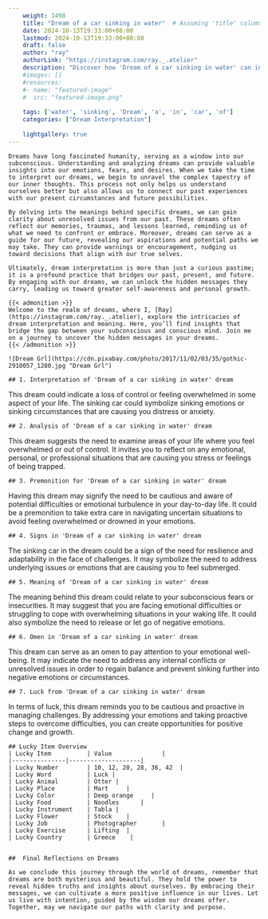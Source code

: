 ```yaml
---
    weight: 1498
    title: "Dream of a car sinking in water"  # Assuming 'title' column exists
    date: 2024-10-13T19:33:00+08:00
    lastmod: 2024-10-13T19:33:00+08:00
    draft: false
    author: "ray"
    authorLink: "https://instagram.com/ray._.atelier"
    description: "Discover how 'Dream of a car sinking in water' can interpret your future and uncover its significant meanings in your life."
    #images: []
    #resources:
    #- name: "featured-image"
    #  src: "featured-image.png"
    
    tags: ['water', 'sinking', 'Dream', 'a', 'in', 'car', 'of']
    categories: ["Dream Interpretation"]
    
    lightgallery: true
---
```

    
    Dreams have long fascinated humanity, serving as a window into our subconscious. Understanding and analyzing dreams can provide valuable insights into our emotions, fears, and desires. When we take the time to interpret our dreams, we begin to unravel the complex tapestry of our inner thoughts. This process not only helps us understand ourselves better but also allows us to connect our past experiences with our present circumstances and future possibilities.
    
    By delving into the meanings behind specific dreams, we can gain clarity about unresolved issues from our past. These dreams often reflect our memories, traumas, and lessons learned, reminding us of what we need to confront or embrace. Moreover, dreams can serve as a guide for our future, revealing our aspirations and potential paths we may take. They can provide warnings or encouragement, nudging us toward decisions that align with our true selves.
    
    Ultimately, dream interpretation is more than just a curious pastime; it is a profound practice that bridges our past, present, and future. By engaging with our dreams, we can unlock the hidden messages they carry, leading us toward greater self-awareness and personal growth.
    
    {{< admonition >}}
    Welcome to the realm of dreams, where I, [Ray](https://instagram.com/ray._.atelier), explore the intricacies of dream interpretation and meaning. Here, you’ll find insights that bridge the gap between your subconscious and conscious mind. Join me on a journey to uncover the hidden messages in your dreams.
    {{< /admonition >}}
    
    ![Dream Grl](https://cdn.pixabay.com/photo/2017/11/02/03/35/gothic-2910057_1280.jpg "Dream Grl")
    
    ## 1. Interpretation of 'Dream of a car sinking in water' dream
    
This dream could indicate a loss of control or feeling overwhelmed in some aspect of your life. The sinking car could symbolize sinking emotions or sinking circumstances that are causing you distress or anxiety.
    
    ## 2. Analysis of 'Dream of a car sinking in water' dream
    
This dream suggests the need to examine areas of your life where you feel overwhelmed or out of control. It invites you to reflect on any emotional, personal, or professional situations that are causing you stress or feelings of being trapped.
    
    ## 3. Premonition for 'Dream of a car sinking in water' dream
    
Having this dream may signify the need to be cautious and aware of potential difficulties or emotional turbulence in your day-to-day life. It could be a premonition to take extra care in navigating uncertain situations to avoid feeling overwhelmed or drowned in your emotions.
    
    ## 4. Signs in 'Dream of a car sinking in water' dream
    
The sinking car in the dream could be a sign of the need for resilience and adaptability in the face of challenges. It may symbolize the need to address underlying issues or emotions that are causing you to feel submerged.
    
    ## 5. Meaning of 'Dream of a car sinking in water' dream
    
The meaning behind this dream could relate to your subconscious fears or insecurities. It may suggest that you are facing emotional difficulties or struggling to cope with overwhelming situations in your waking life. It could also symbolize the need to release or let go of negative emotions.
    
    ## 6. Omen in 'Dream of a car sinking in water' dream
    
This dream can serve as an omen to pay attention to your emotional well-being. It may indicate the need to address any internal conflicts or unresolved issues in order to regain balance and prevent sinking further into negative emotions or circumstances.
    
    ## 7. Luck from 'Dream of a car sinking in water' dream
    
In terms of luck, this dream reminds you to be cautious and proactive in managing challenges. By addressing your emotions and taking proactive steps to overcome difficulties, you can create opportunities for positive change and growth.
    
    ## Lucky Item Overview
    | Lucky Item          | Value              |
    |---------------|--------------------|
    | Lucky Number        | 10, 12, 20, 28, 36, 42  |
    | Lucky Word          | Luck |
    | Lucky Animal        | Otter |
    | Lucky Place         | Mart     |
    | Lucky Color         | Deep orange     |
    | Lucky Food          | Noodles      |
    | Lucky Instrument    | Tabla |
    | Lucky Flower        | Stock    |
    | Lucky Job           | Photographer       |
    | Lucky Exercise      | Lifting  |
    | Lucky Country       | Greece    |
    
    
    ##  Final Reflections on Dreams
    
    As we conclude this journey through the world of dreams, remember that dreams are both mysterious and beautiful. They hold the power to reveal hidden truths and insights about ourselves. By embracing their messages, we can cultivate a more positive influence in our lives. Let us live with intention, guided by the wisdom our dreams offer. Together, may we navigate our paths with clarity and purpose.
    